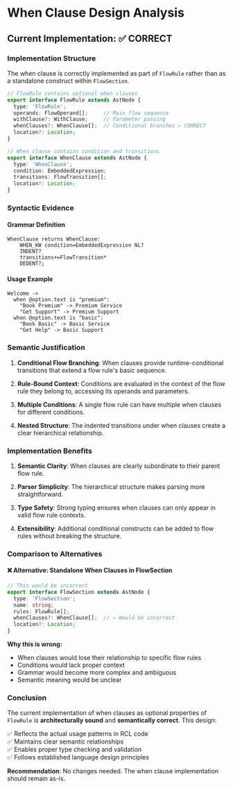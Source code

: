 # When Clause Design Analysis

## Current Implementation: ✅ CORRECT

### Implementation Structure
The when clause is correctly implemented as part of `FlowRule` rather than as a standalone construct within `FlowSection`.

```typescript
// FlowRule contains optional when clauses
export interface FlowRule extends AstNode {
  type: 'FlowRule';
  operands: FlowOperand[];     // Main flow sequence  
  withClause?: WithClause;     // Parameter passing
  whenClauses?: WhenClause[];  // Conditional branches ← CORRECT
  location?: Location;
}

// When clause contains condition and transitions
export interface WhenClause extends AstNode {
  type: 'WhenClause';
  condition: EmbeddedExpression;
  transitions: FlowTransition[];
  location?: Location;
}
```

### Syntactic Evidence

#### Grammar Definition
```langium
WhenClause returns WhenClause:
    WHEN_KW condition=EmbeddedExpression NL?
    INDENT?
    transitions+=FlowTransition*
    DEDENT?;
```

#### Usage Example
```rcl
Welcome ->
  when @option.text is "premium":
    "Book Premium" -> Premium Service
    "Get Support" -> Premium Support
  when @option.text is "basic":  
    "Book Basic" -> Basic Service
    "Get Help" -> Basic Support
```

### Semantic Justification

1. **Conditional Flow Branching**: When clauses provide runtime-conditional transitions that extend a flow rule's basic sequence.

2. **Rule-Bound Context**: Conditions are evaluated in the context of the flow rule they belong to, accessing its operands and parameters.

3. **Multiple Conditions**: A single flow rule can have multiple when clauses for different conditions.

4. **Nested Structure**: The indented transitions under when clauses create a clear hierarchical relationship.

### Implementation Benefits

1. **Semantic Clarity**: When clauses are clearly subordinate to their parent flow rule.

2. **Parser Simplicity**: The hierarchical structure makes parsing more straightforward.

3. **Type Safety**: Strong typing ensures when clauses can only appear in valid flow rule contexts.

4. **Extensibility**: Additional conditional constructs can be added to flow rules without breaking the structure.

### Comparison to Alternatives

#### ❌ Alternative: Standalone When Clauses in FlowSection
```typescript
// This would be incorrect
export interface FlowSection extends AstNode {
  type: 'FlowSection';
  name: string;
  rules: FlowRule[];
  whenClauses?: WhenClause[];  // ← Would be incorrect
  location?: Location;
}
```

**Why this is wrong:**
- When clauses would lose their relationship to specific flow rules
- Conditions would lack proper context
- Grammar would become more complex and ambiguous
- Semantic meaning would be unclear

### Conclusion
The current implementation of when clauses as optional properties of `FlowRule` is **architecturally sound** and **semantically correct**. This design:

✅ Reflects the actual usage patterns in RCL code  
✅ Maintains clear semantic relationships  
✅ Enables proper type checking and validation  
✅ Follows established language design principles  

**Recommendation**: No changes needed. The when clause implementation should remain as-is.
